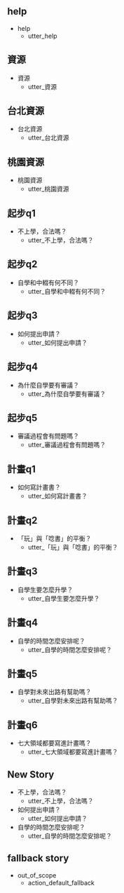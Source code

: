 ## help
* help
  - utter_help

## 資源
* 資源
  - utter_資源

## 台北資源
* 台北資源
  - utter_台北資源

## 桃園資源
* 桃園資源
  - utter_桃園資源

## 起步q1
* 不上學，合法嗎？
  - utter_不上學，合法嗎？

## 起步q2
* 自學和中輟有何不同？
  - utter_自學和中輟有何不同？

## 起步q3
* 如何提出申請？
  - utter_如何提出申請？

## 起步q4
* 為什麼自學要有審議？
  - utter_為什麼自學要有審議？

## 起步q5
* 審議過程會有問題嗎？
  - utter_審議過程會有問題嗎？

## 計畫q1
* 如何寫計畫書？
  - utter_如何寫計畫書？

## 計畫q2
* 「玩」與「唸書」的平衡？
  - utter_「玩」與「唸書」的平衡？

## 計畫q3
* 自學生要怎麼升學？
  - utter_自學生要怎麼升學？

## 計畫q4
* 自學的時間怎麼安排呢？
  - utter_自學的時間怎麼安排呢？

## 計畫q5
* 自學對未來出路有幫助嗎？
  - utter_自學對未來出路有幫助嗎？

## 計畫q6
* 七大領域都要寫進計畫嗎？
  - utter_七大領域都要寫進計畫嗎？

## New Story
* 不上學，合法嗎？
    - utter_不上學，合法嗎？
* 如何提出申請？
    - utter_如何提出申請？
* 自學的時間怎麼安排呢？
    - utter_自學的時間怎麼安排呢？

## fallback story
* out_of_scope
  - action_default_fallback